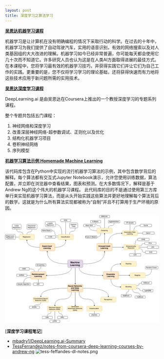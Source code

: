 ```yaml
---
layout: post
title: 深度学习之算法学习
---
```


[**吴恩达机器学习课程**](https://www.coursera.org/learn/machine-learning)

机器学习是让计算机在没有明确编程的情况下采取行动的科学。在过去的十年中，机器学习为我们提供了自动驾驶汽车，实用的语音识别，有效的网络搜索以及对人类基因组的大大改进的理解。机器学习如今已经非常普遍，你可能每天都会使用它几十次而不知道它。许多研究人员也认为这是在人类AI方面取得进展的最佳方式。在本课程中，您将学习最有效的机器学习技巧，并获得实践它们并让它们为自己工作的实践。更重要的是，您不仅将学习学习的理论基础，还将获得快速而有力地将这些技术应用于新问题所需的实用技术。

[**吴恩达深度学习课程**](https://www.coursera.org/specializations/deep-learning)

DeepLearning.ai 是由吴恩达在Coursera上推出的一个教授深度学习的专题系列课程。

整个专题共包括五门课程：
1. 神经网络和深度学习
2. 改善深层神经网络-超参数调试、正则化以及优化
3. 结构化机器学习项目
4. 卷积神经网络
5. 序列模型

[**机器学习算法示例 Homemade Machine Learning**](https://github.com/trekhleb/homemade-machine-learning)

该代码库包含在Python中实现的流行机器学习算法的示例，其中包含数学背后的解释。每个算法都有交互式Jupyter Notebook演示，允许您使用训练数据，算法配置，并立即在浏览器中查看结果，图表和预测。在大多数情况下，解释是基于Andrew Ng的这个伟大的机器学习课程。
此代码库的目的不是通过使用第三方库单行来实现机器学习算法，而是从头开始实践这些算法并更好地理解每个算法背后的数学。这就是为什么所有算法实现都被称为“自制”并且不打算用于生产环境的原因。

![machine-learning-map.png](../images/machine-learning-map.png)


[**深度学习课程笔记**]
* [mbadry1/DeepLearning.ai-Summary](https://github.com/mbadry1/DeepLearning.ai-Summary)
* [TessFerrandez/notes-from-coursera-deep-learning-courses-by-andrew-ng](https://www.slideshare.net/TessFerrandez/notes-from-coursera-deep-learning-courses-by-andrew-ng)
![tess-feffandes-dl-notes.png](../images/tess-feffandes-dl-notes.png.png)
